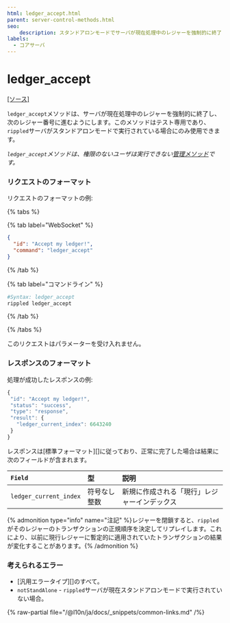 ```yaml
---
html: ledger_accept.html
parent: server-control-methods.html
seo:
    description: スタンドアロンモードでサーバが現在処理中のレジャーを強制的に終了し、次のレジャー番号に進むようにします。
labels:
  - コアサーバ
---
```

# ledger_accept
[[ソース]](https://github.com/XRPLF/rippled/blob/a61ffab3f9010d8accfaa98aa3cacc7d38e74121/src/ripple/rpc/handlers/LedgerAccept.cpp "Source")

`ledger_accept`メソッドは、サーバが現在処理中のレジャーを強制的に終了し、次のレジャー番号に進むようにします。このメソッドはテスト専用であり、`rippled`サーバがスタンドアロンモードで実行されている場合にのみ使用できます。

*`ledger_accept`メソッドは、権限のないユーザは実行できない[管理メソッド](../index.md)です。*

### リクエストのフォーマット

リクエストのフォーマットの例:

{% tabs %}

{% tab label="WebSocket" %}
```json
{
  "id": "Accept my ledger!",
  "command": "ledger_accept"
}
```
{% /tab %}

{% tab label="コマンドライン" %}
```sh
#Syntax: ledger_accept
rippled ledger_accept
```
{% /tab %}

{% /tabs %}

このリクエストはパラメーターを受け入れません。

### レスポンスのフォーマット

処理が成功したレスポンスの例:
```js
{
 "id": "Accept my ledger!",
 "status": "success",
 "type": "response",
 "result": {
   "ledger_current_index": 6643240
 }
}
```

レスポンスは[標準フォーマット][]に従っており、正常に完了した場合は結果に次のフィールドが含まれます。

| `Field`                | 型             | 説明                      |
|:-----------------------|:-----------------|:---------------------------------|
| `ledger_current_index` | 符号なし整数 | 新規に作成される「現行」レジャーインデックス |

{% admonition type="info" name="注記" %}レジャーを閉鎖すると、`rippled`がそのレジャーのトランザクションの正規順序を決定してリプレイします。これにより、以前に現行レジャーに暫定的に適用されていたトランザクションの結果が変化することがあります。{% /admonition %}

### 考えられるエラー

* [汎用エラータイプ][]のすべて。
* `notStandAlone` - `rippled`サーバが現在スタンドアロンモードで実行されていない場合。

{% raw-partial file="/@l10n/ja/docs/_snippets/common-links.md" /%}
